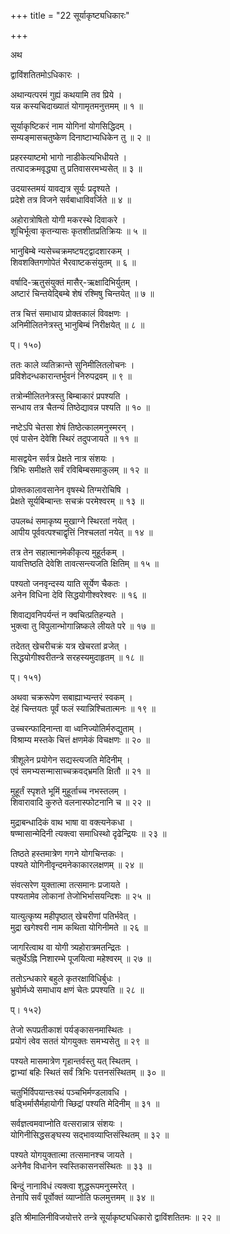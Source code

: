 +++
title = "22 सूर्याकृष्ट्यधिकारः"

+++

अथ

द्वाविंशतितमोऽधिकारः ।

अथान्यत्परमं गुह्यं कथयामि तव प्रिये ।  
यन्न कस्यचिदाख्यातं योगामृतमनुत्तमम् ॥ १ ॥

सूर्याकृष्टिकरं नाम योगिनां योगसिद्धिदम् ।  
सम्यङ्मासचतुष्केण दिनाष्टाभ्यधिकेन तु ॥ २ ॥

प्रहरस्याष्टमो भागो नाडीकेत्यभिधीयते ।  
तत्पादक्रमवृद्ध्या तु प्रतिवासरमभ्यसेत् ॥ ३ ॥

उदयास्तमयं यावद्यत्र सूर्यः प्रदृश्यते ।  
प्रदेशे तत्र विजने सर्वबाधाविवर्जिते ॥ ४ ॥

अहोरात्रोषितो योगी मकरस्थे दिवाकरे ।  
शूचिर्भूत्वा कृतन्यासः कृतशीतप्रतिक्रियः ॥ ५ ॥

भानुबिम्बे न्यसेच्चक्रमष्टषट्द्वादशारकम् ।  
शिवशक्तिगणोपेतं भैरवाष्टकसंयुतम् ॥ ६ ॥

वर्षादि-ऋतुसंयुक्तं मासैर्-ऋक्षादिभिर्युतम् ।  
अष्टारं चिन्तयेद्बिम्बे शेषं रश्मिषु चिन्तयेत् ॥ ७ ॥

तत्र चित्तं समाधाय प्रोक्तकालं विवक्षणः ।  
अनिमीलितनेत्रस्तु भानुबिम्बं निरीक्षयेत् ॥ ८ ॥

प्। १५०)

ततः काले व्यतिक्रान्ते सुनिमीलितलोचनः ।  
प्रविशेदन्धकारान्तर्भुवनं निरुपद्रवम् ॥ ९ ॥

तत्रोन्मीलितनेत्रस्तु बिम्बाकारं प्रपश्यति ।  
सन्धाय तत्र चैतन्यं तिष्ठेद्यावन्न पश्यति ॥ १० ॥

नष्टेऽपि चेतसा शेषं तिष्ठेत्कालमनुस्मरन् ।  
एवं पासेन देवेशि स्थिरं तदुपजायते ॥ ११ ॥

मासद्वयेन सर्वत्र प्रेक्षते नात्र संशयः ।  
त्रिभिः समीक्षते सर्वं रविबिम्बसमाकुलम् ॥ १२ ॥

प्रोक्तकालावसानेन वृषस्थे तिग्मरोचिषि ।  
प्रेक्षते सूर्यबिम्बान्तः सचक्रं परमेश्वरम् ॥ १३ ॥

उपलब्धं समाकृष्य मुखाग्ने स्थिरतां नयेत् ।  
आपीय पूर्ववत्पश्चाद्वृत्तिं निश्चलतां नयेत् ॥ १४ ॥

तत्र तेन सहात्मानमेकीकृत्य मुहूर्तकम् ।  
यावत्तिष्ठति देवेशि तावत्सन्त्यजति क्षितिम् ॥ १५ ॥

पश्यतो जनवृन्दस्य याति सूर्येण चैकतः ।  
अनेन विधिना देवि सिद्धयोगीश्वरेश्वरः ॥ १६ ॥

शिवाद्यवनिपर्यन्तं न क्वचित्प्रतिहन्यते ।  
भुक्त्वा तु विपुलान्भोगान्निष्कले लीयते परे ॥ १७ ॥

तदेतत् खेचरीचक्रं यत्र खेचरतां व्रजेत् ।  
सिद्धयोगीश्वरीतन्त्रे सरहस्यमुदाहृतम् ॥ १८ ॥

प्। १५१)

अथवा चक्ररूपेण सबाह्याभ्यन्तरं स्वकम् ।  
देहं चिन्तयतः पूर्वं फलं स्यान्निश्चितात्मनः ॥ १९ ॥

उच्चरन्फादिनान्ता वा ध्वनिज्योतिर्मरुद्युताम् ।  
विश्राम्य मस्तके चित्तं क्षणमेकं विचक्षणः ॥ २० ॥

त्रीशूलेन प्रयोगेन सद्यस्त्यजति मेदिनीम् ।  
एवं समभ्यसन्मासाच्चक्रवद्भ्रमति क्षितौ ॥ २१ ॥

मुहूर्तं स्पृशते भूमिं मुहूर्ताच्च नभस्तलम् ।  
शिवारावादि कुरुते वलनास्फोटनानि च ॥ २२ ॥

मुद्राबन्धादिकं वाथ भाषा वा वक्त्यनेकधा ।  
षण्मासान्मेदिनी त्यक्त्वा समाधिस्थो दृढेन्द्रियः ॥ २३ ॥

तिष्ठते हस्तमात्रेण गगने योगचिन्तकः ।  
पश्यते योगिनीवृन्दमनेकाकारलक्षणम् ॥ २४ ॥

संवत्सरेण युक्तात्मा तत्समानः प्रजायते ।  
पश्यतामेव लोकानां तेजोभिर्भासयन्दिशः ॥ २५ ॥

यात्युत्कृष्य महीपृष्ठात् खेचरीणां पतिर्भवेत् ।  
मुद्रा खगेश्वरी नाम कथिता योगिनीमते ॥ २६ ॥

जागरित्वाथ वा योगी त्र्यहोरात्रमतन्द्रितः ।  
चतुर्थेऽह्नि निशारम्भे पूजयित्वा महेश्वरम् ॥ २७ ॥

ततोऽन्धकारे बहुले कृतरक्षाविधिर्बुधः ।  
भ्रुवोर्मध्ये समाधाय क्षणं चेतः प्रपश्यति ॥ २८ ॥

प्। १५२)

तेजो रूपप्रतीकाशं पर्यङ्कासनमास्थितः ।  
प्रयोगं त्वेव सततं योगयुक्तः समभ्यसेतु ॥ २९ ॥

पश्यते मासमात्रेण गृहान्तर्वस्तु यत् स्थितम् ।  
द्वाभ्यां बहिः स्थितं सर्वं त्रिभिः पत्तनसंस्थितम् ॥ ३० ॥

चतुर्भिर्विपयान्तःस्थं पञ्चभिर्मण्डलावधि ।  
षड्भिर्मासैर्महायोगी च्छिद्रां पश्यति मेदिनीम् ॥ ३१ ॥

सर्वज्ञत्वमवाप्नोति वत्सरान्नात्र संशयः ।  
योगिनीसिद्धसङ्घस्य सद्भावव्याप्तिसंस्थितम् ॥ ३२ ॥

पश्यते योगयुक्तात्मा तत्समानश्च जायते ।  
अनेनैव विधानेन स्वस्तिकासनसंस्थितः ॥ ३३ ॥

बिन्दुं नानाविधं त्यक्त्वा शुद्धरूपमनुस्मरेत् ।  
तेनापि सर्वं पूर्वोक्तं व्याप्नोति फलमुत्तमम् ॥ ३४ ॥

इति श्रीमालिनीविजयोत्तरे तन्त्रे सूर्याकृष्ट्यधिकारो द्वाविंशतितमः ॥ २२ ॥
